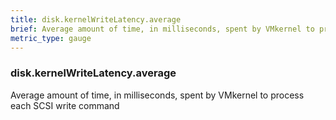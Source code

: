 ```yaml
---
title: disk.kernelWriteLatency.average
brief: Average amount of time, in milliseconds, spent by VMkernel to process each SCSI write command
metric_type: gauge
---
```

### disk.kernelWriteLatency.average

Average amount of time, in milliseconds, spent by VMkernel to process each SCSI write command